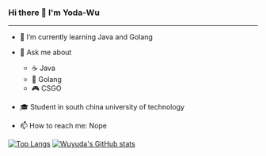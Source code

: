 ### Hi there 👋 I'm Yoda-Wu
---

- 🌱 I’m currently learning Java and Golang

- 💬 Ask me about 
  - ☕️ Java
  - 🐨 Golang
  - 🎮 CSGO

- 🎓 Student in south china university of technology

- 📫 How to reach me: Nope

<!-- - ⚡ Fun fact: ...
- 👯 I’m looking to collaborate on ...
- 🤔 I’m looking for help with ...
- 😄 Pronouns: ... -->

[![Top Langs](https://github-readme-stats.vercel.app/api/top-langs/?username=Yoda-wu&theme=radical&layout=compact)](https://github.com/Yoda-wu) 
[![Wuyuda's GitHub stats](https://github-readme-stats.vercel.app/api?username=Yoda-wu&count_private=true&show_icons=true&theme=radical)](https://github.com/Yoda-wu)   

